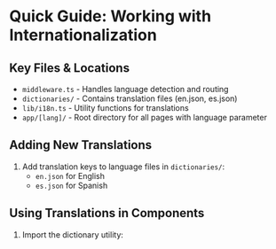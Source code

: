 # Quick Guide: Working with Internationalization

## Key Files & Locations
- `middleware.ts` - Handles language detection and routing
- `dictionaries/` - Contains translation files (en.json, es.json)
- `lib/i18n.ts` - Utility functions for translations
- `app/[lang]/` - Root directory for all pages with language parameter

## Adding New Translations
1. Add translation keys to language files in `dictionaries/`:
   - `en.json` for English
   - `es.json` for Spanish

## Using Translations in Components
1. Import the dictionary utility: 